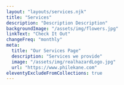 ```yaml
---
layout: "layouts/services.njk"
title: "Services"
description: "Description Description"
backgroundImage: "/assets/img/flowers.jpg"
linkText: "Check It Out"
changeFreq: "monthly"
meta:
  title: "Our Services Page"
  description: "Services we provide"
  image: "/assets/img/realhazardLogo.jpg"
  url: "https://www.philekane.com"
eleventyExcludeFromCollections: true
---
```

